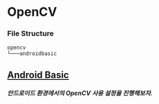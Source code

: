 # OpenCV

### File Structure

```
opencv
└───androidbasic
```

## [Android Basic](/opencv/androidbasic/README.md)
  
##### 안드로이드 환경에서의 OpenCV 사용 설정을 진행해보자.  

